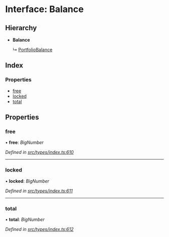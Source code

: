 # Interface: Balance

## Hierarchy

* **Balance**

  ↳ [PortfolioBalance](portfoliobalance.md)

## Index

### Properties

* [free](balance.md#free)
* [locked](balance.md#locked)
* [total](balance.md#total)

## Properties

###  free

• **free**: *BigNumber*

*Defined in [src/types/index.ts:610](https://github.com/PolymathNetwork/polymesh-sdk/blob/524b0225/src/types/index.ts#L610)*

___

###  locked

• **locked**: *BigNumber*

*Defined in [src/types/index.ts:611](https://github.com/PolymathNetwork/polymesh-sdk/blob/524b0225/src/types/index.ts#L611)*

___

###  total

• **total**: *BigNumber*

*Defined in [src/types/index.ts:612](https://github.com/PolymathNetwork/polymesh-sdk/blob/524b0225/src/types/index.ts#L612)*
